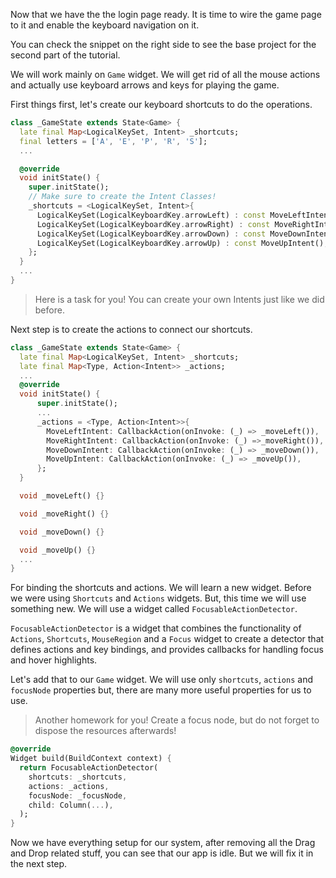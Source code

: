 Now that we have the the login page ready. It is time to wire the game page to it and enable the keyboard navigation on it. 

You can check the snippet on the right side to see the base project for the second part of the tutorial.

We will work mainly on `Game` widget. We will get rid of all the mouse actions and actually use keyboard arrows and keys for playing the game.

First things first, let's create our keyboard shortcuts to do the operations. 

```dart
class _GameState extends State<Game> {
  late final Map<LogicalKeySet, Intent> _shortcuts;
  final letters = ['A', 'E', 'P', 'R', 'S'];
  ...

  @override
  void initState() {
    super.initState();
    // Make sure to create the Intent Classes!
    _shortcuts = <LogicalKeySet, Intent>{
      LogicalKeySet(LogicalKeyboardKey.arrowLeft) : const MoveLeftIntent(),
      LogicalKeySet(LogicalKeyboardKey.arrowRight) : const MoveRightIntent(),
      LogicalKeySet(LogicalKeyboardKey.arrowDown) : const MoveDownIntent(),
      LogicalKeySet(LogicalKeyboardKey.arrowUp) : const MoveUpIntent(),
    };
  }
  ...
}
```

<!-- Hm, I actually missed this tip at first, since the background of BlockQuotes looks very similar to the codebase. Maybe put this above the codeblock after the "let's create our keyboard shortcuts" line? -->
> Here is a task for you! You can create your own Intents just like we did before.


Next step is to create the actions to connect our shortcuts.  

```dart
class _GameState extends State<Game> {
  late final Map<LogicalKeySet, Intent> _shortcuts;
  late final Map<Type, Action<Intent>> _actions;
  ...
  @override
  void initState() {
      super.initState();
      ...
      _actions = <Type, Action<Intent>>{
        MoveLeftIntent: CallbackAction(onInvoke: (_) => _moveLeft()),
        MoveRightIntent: CallbackAction(onInvoke: (_) =>_moveRight()),
        MoveDownIntent: CallbackAction(onInvoke: (_) => _moveDown()),
        MoveUpIntent: CallbackAction(onInvoke: (_) => _moveUp()),
      };
  }

  void _moveLeft() {}

  void _moveRight() {}

  void _moveDown() {}

  void _moveUp() {}
  ...
}
```

For binding the shortcuts and actions. We will learn a new widget. Before we were using `Shortcuts` and `Actions` widgets. But, this time we will use something new. We will use a widget called `FocusableActionDetector`.

`FocusableActionDetector` is a widget that combines the functionality of `Actions`, `Shortcuts`, `MouseRegion` and a `Focus` widget to create a detector that defines actions and key bindings, and provides callbacks for handling focus and hover highlights.

Let's add that to our `Game` widget. We will use only `shortcuts`, `actions` and `focusNode`  properties but, there are many more useful properties for us to use.

<!-- I saw this one, but once again it kind of blends in with the codeblock below it. Maybe remove the BlockQUote background and add an Emoji instead? -->
> Another homework for you! Create a focus node, but do not forget to dispose the resources afterwards!

```dart
@override
Widget build(BuildContext context) {
  return FocusableActionDetector(
    shortcuts: _shortcuts,
    actions: _actions,
    focusNode: _focusNode,
    child: Column(...),
  );
}
```

Now we have everything setup for our system, after removing all the Drag and Drop related stuff, you can see that our app is idle. But we will fix it in the next step.
